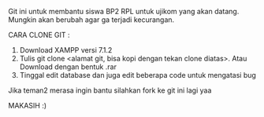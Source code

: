 Git ini untuk membantu siswa BP2 RPL untuk ujikom yang akan datang. Mungkin akan berubah agar ga terjadi kecurangan.

CARA CLONE GIT :
1. Download XAMPP versi 7.1.2
2. Tulis git clone <alamat git, bisa kopi dengan tekan clone diatas>. Atau Download dengan bentuk .rar
3. Tinggal edit database dan juga edit beberapa code untuk mengatasi bug

Jika teman2 merasa ingin bantu silahkan fork ke git ini lagi yaa

MAKASIH :)
